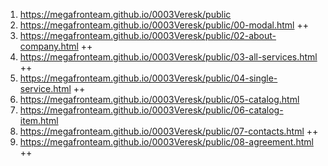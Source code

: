 1. <https://megafronteam.github.io/0003Veresk/public>
2. <https://megafronteam.github.io/0003Veresk/public/00-modal.html> ++
2. <https://megafronteam.github.io/0003Veresk/public/02-about-company.html> ++
3. <https://megafronteam.github.io/0003Veresk/public/03-all-services.html> ++
4. <https://megafronteam.github.io/0003Veresk/public/04-single-service.html> ++
5. <https://megafronteam.github.io/0003Veresk/public/05-catalog.html>
6. <https://megafronteam.github.io/0003Veresk/public/06-catalog-item.html>
7. <https://megafronteam.github.io/0003Veresk/public/07-contacts.html> ++
8. <https://megafronteam.github.io/0003Veresk/public/08-agreement.html> ++